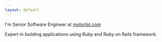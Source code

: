 ```yaml
---
layout: default
---
```


I'm Senior Software Engineer at [motorlot.com](http://motorlot.com) 

Expert in building applications using Ruby and Ruby on Rails framework.
